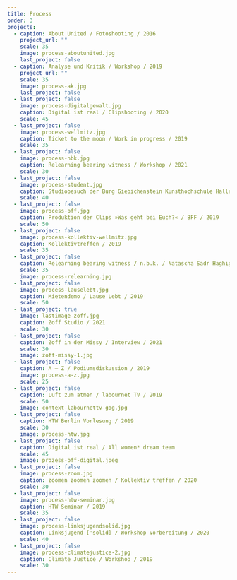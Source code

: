 ```yaml
---
title: Process
order: 3
projects:
  - caption: About United / Fotoshooting / 2016
    project_url: ""
    scale: 35
    image: process-aboutunited.jpg
    last_project: false
  - caption: Analyse und Kritik / Workshop / 2019
    project_url: ""
    scale: 35
    image: process-ak.jpg
    last_project: false
  - last_project: false
    image: process-digitalgewalt.jpg
    caption: Digital ist real / Clipshooting / 2020
    scale: 45
  - last_project: false
    image: process-wellmitz.jpg
    caption: Ticket to the moon / Work in progress / 2019
    scale: 35
  - last_project: false
    image: process-nbk.jpg
    caption: Relearning bearing witness / Workshop / 2021
    scale: 30
  - last_project: false
    image: process-student.jpg
    caption: Studiobesuch der Burg Giebichenstein Kunsthochschule Halle / 2020
    scale: 40
  - last_project: false
    image: process-bff.jpg
    caption: Produktion der Clips »Was geht bei Euch?« / BFF / 2019
    scale: 50
  - last_project: false
    image: process-kollektiv-wellmitz.jpg
    caption: Kollektivtreffen / 2019
    scale: 35
  - last_project: false
    caption: Relearning bearing witness / n.b.k. / Natascha Sadr Haghighian / 2020
    scale: 35
    image: process-relearning.jpg
  - last_project: false
    image: process-lauselebt.jpg
    caption: Mietendemo / Lause Lebt / 2019
    scale: 50
  - last_project: true
    image: lastimage-zoff.jpg
    caption: Zoff Studio / 2021
    scale: 30
  - last_project: false
    caption: Zoff in der Missy / Interview / 2021
    scale: 30
    image: zoff-missy-1.jpg
  - last_project: false
    caption: A – Z / Podiumsdiskussion / 2019
    image: process-a-z.jpg
    scale: 25
  - last_project: false
    caption: Luft zum atmen / labournet TV / 2019
    scale: 50
    image: context-labournettv-gog.jpg
  - last_project: false
    caption: HTW Berlin Vorlesung / 2019
    scale: 30
    image: process-htw.jpg
  - last_project: false
    caption: Digital ist real / All women* dream team
    scale: 45
    image: prozess-bff-digital.jpeg
  - last_project: false
    image: process-zoom.jpg
    caption: zoomen zoomen zoomen / Kollektiv treffen / 2020
    scale: 30
  - last_project: false
    image: process-htw-seminar.jpg
    caption: HTW Seminar / 2019
    scale: 35
  - last_project: false
    image: process-linksjugendsolid.jpg
    caption: Linksjugend ['solid] / Workshop Vorbereitung / 2020
    scale: 40
  - last_project: false
    image: process-climatejustice-2.jpg
    caption: Climate Justice / Workshop / 2019
    scale: 30
---
```

